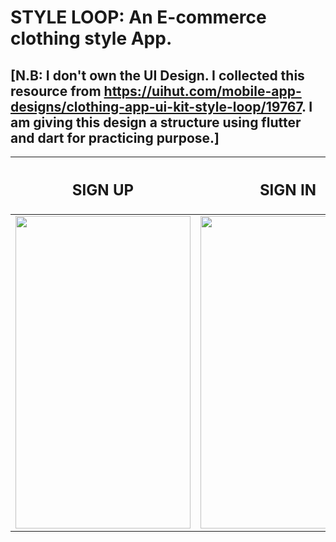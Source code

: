 # STYLE LOOP: An E-commerce clothing style App. 


## [N.B: I don't own the UI Design. I collected this resource from https://uihut.com/mobile-app-designs/clothing-app-ui-kit-style-loop/19767. I am giving this design a structure using flutter and dart for practicing purpose.]  

|<h2>SIGN UP</h2>|<h2>SIGN IN</h2>|<h2>DRAWER</h2>|
|----------------|----------------|---------------|
|<img src="https://github.com/Neloy-Barman/Clothing-Design-App/assets/110896263/dbd678a9-27c6-4c84-bee8-1d8504f3fe4b" width="280" height="500" />|<img src="https://github.com/Neloy-Barman/Clothing-Design-App/assets/110896263/d5db3d93-0e91-44e7-8655-1e1d8fa486ca" width="280" height="500" />|<img src="[https://github.com/Neloy-Barman/OSCC-Detector-App/assets/110896263/9dcf74b5-eb0d-4601-a3e9-df87dbe57773](https://github.com/Neloy-Barman/Clothing-Design-App/assets/110896263/bc78337f-7712-4ca3-92e7-ae85e6e7d5fa)https://github.com/Neloy-Barman/Clothing-Design-App/assets/110896263/bc78337f-7712-4ca3-92e7-ae85e6e7d5fa" width="280" height="500" />
